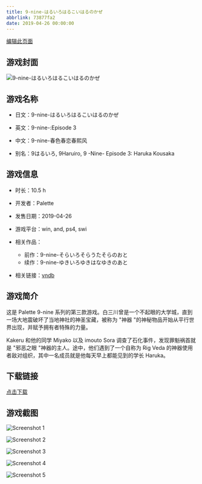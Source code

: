```yaml
---
title: 9-nine-はるいろはるこいはるのかぜ
abbrlink: 73877fa2
date: 2019-04-26 00:00:00
---
```

[编辑此页面](https://github.com/ACG-3/ADV3-source/blob/main/source/_posts/games/9-nine-%E3%81%AF%E3%82%8B%E3%81%84%E3%82%8D%E3%81%AF%E3%82%8B%E3%81%93%E3%81%84%E3%81%AF%E3%82%8B%E3%81%AE%E3%81%8B%E3%81%9C.md)

## 游戏封面

![9-nine-はるいろはるこいはるのかぜ](https%3A//pan.timero.xyz/onedrive/img_lib_001/9-nine-%E3%81%AF%E3%82%8B%E3%81%84%E3%82%8D%E3%81%AF%E3%82%8B%E3%81%93%E3%81%84%E3%81%AF%E3%82%8B%E3%81%AE%E3%81%8B%E3%81%9C_cover.avif)


## 游戏名称

- 日文：9-nine-はるいろはるこいはるのかぜ
- 英文：9-nine-:Episode 3
- 中文：9-nine-春色春恋春熙风

- 别名：9はるいろ, 9Haruiro, 9 -Nine- Episode 3: Haruka Kousaka


## 游戏信息

- 时长：10.5 h
- 开发者：Palette
- 发售日期：2019-04-26
- 游戏平台：win, and, ps4, swi
- 相关作品：
   - 前作：9-nine-そらいろそらうたそらのおと
   - 续作：9-nine-ゆきいろゆきはなゆきのあと

- 相关链接：[vndb](https://vndb.org/v23740)


## 游戏简介

这是 Palette 9-nine 系列的第三款游戏。白三川曾是一个不起眼的大学城，直到一场大地震破坏了当地神社的神圣宝藏，被称为 "神器 "的神秘物品开始从平行世界出现，并赋予拥有者特殊的力量。

Kakeru 和他的同学 Miyako 以及 imouto Sora 调查了石化事件，发现罪魁祸首就是 "邪恶之眼 "神器的主人。途中，他们遇到了一个自称为 Rig Veda 的神器使用者敌对组织，其中一名成员就是他每天早上都能见到的学长 Haruka。




## 下载链接

[点击下载](https://pan.timero.xyz/onedrive/adv_lib_001/9-nine-%E3%81%AF%E3%82%8B%E3%81%84%E3%82%8D%E3%81%AF%E3%82%8B%E3%81%93%E3%81%84%E3%81%AF%E3%82%8B%E3%81%AE%E3%81%8B%E3%81%9C)


## 游戏截图


![Screenshot 1](https%3A//pan.timero.xyz/onedrive/img_lib_001/9-nine-%E3%81%AF%E3%82%8B%E3%81%84%E3%82%8D%E3%81%AF%E3%82%8B%E3%81%93%E3%81%84%E3%81%AF%E3%82%8B%E3%81%AE%E3%81%8B%E3%81%9C_Screenshot_1.avif)

![Screenshot 2](https%3A//pan.timero.xyz/onedrive/img_lib_001/9-nine-%E3%81%AF%E3%82%8B%E3%81%84%E3%82%8D%E3%81%AF%E3%82%8B%E3%81%93%E3%81%84%E3%81%AF%E3%82%8B%E3%81%AE%E3%81%8B%E3%81%9C_Screenshot_2.avif)

![Screenshot 3](https%3A//pan.timero.xyz/onedrive/img_lib_001/9-nine-%E3%81%AF%E3%82%8B%E3%81%84%E3%82%8D%E3%81%AF%E3%82%8B%E3%81%93%E3%81%84%E3%81%AF%E3%82%8B%E3%81%AE%E3%81%8B%E3%81%9C_Screenshot_3.avif)

![Screenshot 4](https%3A//pan.timero.xyz/onedrive/img_lib_001/9-nine-%E3%81%AF%E3%82%8B%E3%81%84%E3%82%8D%E3%81%AF%E3%82%8B%E3%81%93%E3%81%84%E3%81%AF%E3%82%8B%E3%81%AE%E3%81%8B%E3%81%9C_Screenshot_4.avif)

![Screenshot 5](https%3A//pan.timero.xyz/onedrive/img_lib_001/9-nine-%E3%81%AF%E3%82%8B%E3%81%84%E3%82%8D%E3%81%AF%E3%82%8B%E3%81%93%E3%81%84%E3%81%AF%E3%82%8B%E3%81%AE%E3%81%8B%E3%81%9C_Screenshot_5.avif)

